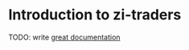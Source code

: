 # Introduction to zi-traders

TODO: write [great documentation](http://jacobian.org/writing/what-to-write/)
